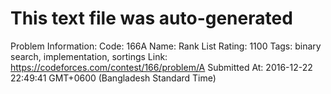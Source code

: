 # This text file was auto-generated

Problem Information:
Code: 166A
Name: Rank List
Rating: 1100
Tags: binary search, implementation, sortings
Link: https://codeforces.com/contest/166/problem/A
Submitted At: 2016-12-22 22:49:41 GMT+0600 (Bangladesh Standard Time)